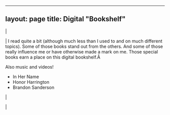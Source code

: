 

---
layout: page
title: Digital "Bookshelf"
---

  

| 
  

 | 
 I read quite a bit (although much less than I used to and on much different topics). Some of those books stand out from the others. And some of those really influence me or have otherwise made a mark on me. Those special books earn a place on this digital bookshelf.Â 
  

 Also music and videos! 

  

- In Her Name 
- Honor Harrington 
- Brandon Sanderson 

 | 
  

 |

  

